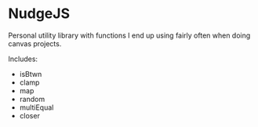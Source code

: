 # NudgeJS
Personal utility library with functions I end up using fairly often when doing canvas projects.

Includes:
- isBtwn
- clamp
- map
- random
- multiEqual
- closer